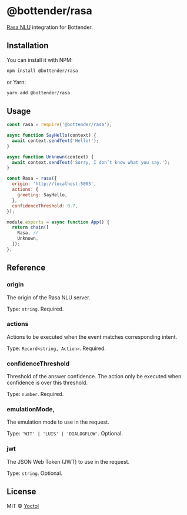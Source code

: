 # @bottender/rasa

[Rasa NLU](https://rasa.com/docs/rasa/nlu/about/) integration for Bottender.

## Installation

You can install it with NPM:

```sh
npm install @bottender/rasa
```

or Yarn:

```sh
yarn add @bottender/rasa
```

## Usage

```js
const rasa = require('@bottender/rasa');

async function SayHello(context) {
  await context.sendText('Hello!');
}

async function Unknown(context) {
  await context.sendText('Sorry, I don’t know what you say.');
}

const Rasa = rasa({
  origin: 'http://localhost:5005',
  actions: {
    greeting: SayHello,
  },
  confidenceThreshold: 0.7,
});

module.exports = async function App() {
  return chain([
    Rasa, //
    Unknown,
  ]);
};
```

## Reference

### origin

The origin of the Rasa NLU server.

Type: `string`.
Required.

### actions

Actions to be executed when the event matches corresponding intent.

Type: `Record<string, Action>`.
Required.

### confidenceThreshold

Threshold of the answer confidence. The action only be executed when confidence is over this threshold.

Type: `number`.
Required.

### emulationMode,

The emulation mode to use in the request.

Type: `'WIT' | 'LUIS' | 'DIALOGFLOW'`.
Optional.

### jwt

The JSON Web Token (JWT) to use in the request.

Type: `string`.
Optional.

## License

MIT © [Yoctol](https://github.com/Yoctol/bottender)
